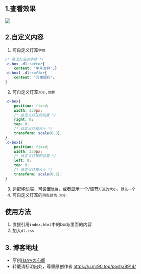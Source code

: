 ## 1.查看效果

![](https://cdn.jsdelivr.net/gh/Rr210/image@master/hexo/4/dl.png)

## 2.自定义内容

1. 可自定义灯笼`字体`
```css
/* 修改灯笼的字体 */
.d-box .d1::after{
    content: '牛年吉祥';}
.d-box1 .d1::after{
    content: '万事顺利';
}
```
2. 可自定义灯笼`大小,位置`	
```css
.d-box{
    position: fixed;
    width: 330px;
    /* 自定义灯笼的位置 */
    right: 0;
    top: 0;
    /* 自定义灯笼大小 */
    transform: scale(0.8);
}
.d-box1{
    position: fixed;
    width: 330px;
    /* 自定义灯笼的位置 */
    left: 0;
    top: 0;
    /* 自定义灯笼大小 */
    transform: scale(0.8);
}
```
3. 适配移动端，可设置`隐藏`，或者显示一个/调节`灯笼的大小`，`默认一个`
4. 可自定义灯笼的`阴影颜色,大小`

## 使用方法

1. 直接引用`index.html`中的body里面的内容
2. 加入`dl.css`

## 3. 博客地址

- 原创[Harryの心阁](https://u.mr90.top)
- 转载请标明出处，尊重原创作者 https://u.mr90.top/posts/8914/